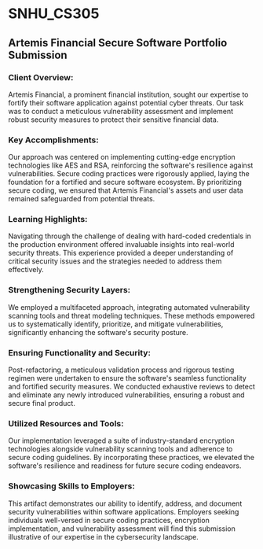 # SNHU_CS305
<!-- Hey Prof! Thanks for checking this out!  🎅❄️-->
<!-- Happy Holidays! -->
<!-- Looking forward to your feedback! -->
## Artemis Financial Secure Software Portfolio Submission

### Client Overview:
Artemis Financial, a prominent financial institution, sought our expertise to fortify their software application against potential cyber threats. Our task was to conduct a meticulous vulnerability assessment and implement robust security measures to protect their sensitive financial data.

### Key Accomplishments:
Our approach was centered on implementing cutting-edge encryption technologies like AES and RSA, reinforcing the software's resilience against vulnerabilities. Secure coding practices were rigorously applied, laying the foundation for a fortified and secure software ecosystem. By prioritizing secure coding, we ensured that Artemis Financial's assets and user data remained safeguarded from potential threats.

### Learning Highlights:
Navigating through the challenge of dealing with hard-coded credentials in the production environment offered invaluable insights into real-world security threats. This experience provided a deeper understanding of critical security issues and the strategies needed to address them effectively.

### Strengthening Security Layers:
We employed a multifaceted approach, integrating automated vulnerability scanning tools and threat modeling techniques. These methods empowered us to systematically identify, prioritize, and mitigate vulnerabilities, significantly enhancing the software's security posture.

### Ensuring Functionality and Security:
Post-refactoring, a meticulous validation process and rigorous testing regimen were undertaken to ensure the software's seamless functionality and fortified security measures. We conducted exhaustive reviews to detect and eliminate any newly introduced vulnerabilities, ensuring a robust and secure final product.

### Utilized Resources and Tools:
Our implementation leveraged a suite of industry-standard encryption technologies alongside vulnerability scanning tools and adherence to secure coding guidelines. By incorporating these practices, we elevated the software's resilience and readiness for future secure coding endeavors.

### Showcasing Skills to Employers:
This artifact demonstrates our ability to identify, address, and document security vulnerabilities within software applications. Employers seeking individuals well-versed in secure coding practices, encryption implementation, and vulnerability assessment will find this submission illustrative of our expertise in the cybersecurity landscape.
